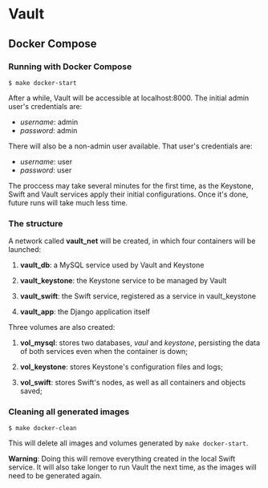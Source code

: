 # Vault

## Docker Compose

### Running with Docker Compose
```
$ make docker-start
```

After a while, Vault will be accessible at localhost:8000. The initial admin user's credentials are:

- *username*: admin
- *password*: admin

There will also be a non-admin user available. That user's credentials are:

- *username*: user
- *password*: user

The proccess may take several minutes for the first time, as the Keystone, Swift and Vault services apply their initial configurations. Once it's done, future runs will take much less time.

### The structure

A network called **vault_net** will be created, in which four containers will be launched:

1. **vault_db**: a MySQL service used by Vault and Keystone

1. **vault_keystone**: the Keystone service to be managed by Vault

1. **vault_swift**: the Swift service, registered as a service in vault_keystone

1. **vault_app**: the Django application itself

Three volumes are also created:

1. **vol_mysql**: stores two databases, *vaul* and *keystone*, persisting the data of both services even when the container is down;

1. **vol_keystone**: stores Keystone's configuration files and logs;

1. **vol_swift**: stores Swift's nodes, as well as all containers and objects saved;

### Cleaning all generated images
```
$ make docker-clean
```

This will delete all images and volumes generated by `make docker-start`.

**Warning**: Doing this will remove everything created in the local Swift service. It will also take longer to run Vault the next time, as the images will need to be generated again.
